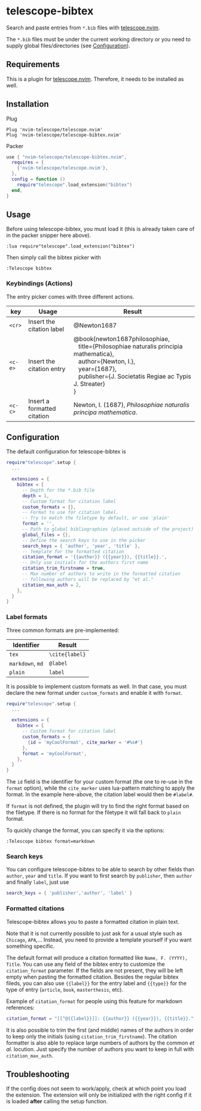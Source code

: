 # telescope-bibtex

Search and paste entries from `*.bib` files with [telescope.nvim](https://github.com/nvim-telescope).

The `*.bib` files must be under the current working directory or you need to supply global files/directories (see [Configuration](#configuration)).

## Requirements

This is a plugin for [telescope.nvim](https://github.com/nvim-telescope/telescope.nvim). Therefore, it needs to be installed as well.

## Installation

Plug

```vim
Plug 'nvim-telescope/telescope.nvim'
Plug 'nvim-telescope/telescope-bibtex.nvim'
```

Packer

```lua
use { "nvim-telescope/telescope-bibtex.nvim",
  requires = {
    {'nvim-telescope/telescope.nvim'},
  },
  config = function ()
    require"telescope".load_extension("bibtex")
  end,
}
```

## Usage

Before using telescope-bibtex, you must load it (this is already taken care of
in the packer snipper here above).

```vim
:lua require"telescope".load_extension("bibtex")
```

Then simply call the bibtex picker with

```vim
:Telescope bibtex
```

### Keybindings (Actions)

The entry picker comes with three different actions.

| key     | Usage                        | Result |
|---------|------------------------------|--------|
| `<cr>`  | Insert the citation label    |@Newton1687|
| `<c-e>` | Insert the citation entry    |@book{newton1687philosophiae,<br />&nbsp;&nbsp; title={Philosophiae naturalis principia mathematica},<br />&nbsp;&nbsp;  author={Newton, I.},<br />&nbsp;&nbsp;  year={1687},<br />&nbsp;&nbsp;  publisher={J. Societatis Regiae ac Typis J. Streater}<br />  }|
| `<c-c>` | Insert a formatted citation  | Newton, I. (1687), _Philosophiae naturalis principa mathematica_.|

## Configuration

The default configuration for telescope-bibtex is

```lua
require"telescope".setup {
  ...

  extensions = {
    bibtex = {
      -- Depth for the *.bib file
      depth = 1,
      -- Custom format for citation label
      custom_formats = {},
      -- Format to use for citation label.
      -- Try to match the filetype by default, or use 'plain'
      format = '',
      -- Path to global bibliographies (placed outside of the project)
      global_files = {},
      -- Define the search keys to use in the picker
      search_keys = { 'author', 'year', 'title' },
      -- Template for the formatted citation
      citation_format = '{{author}} ({{year}}), {{title}}.',
      -- Only use initials for the authors first name
      citation_trim_firstname = true,
      -- Max number of authors to write in the formatted citation
      -- following authors will be replaced by "et al."
      citation_max_auth = 2,
    },
  }
}
```

### Label formats

Three common formats are pre-implemented:

| Identifier        | Result         |
| ----------        | -------------- |
| `tex`             | `\cite{label}` |
| `markdown`, `md`  | `@label`       |
| `plain`           | `label`        |

It is possible to implement custom formats as well. In that case, you must
declare the new format under `custom_formats` and enable it with `format`.

```lua
require"telescope".setup {
  ...

  extensions = {
    bibtex = {
      -- Custom format for citation label
      custom_formats = {
        {id = 'myCoolFormat', cite_marker = '#%s#'}
      },
      format = 'myCoolFormat',
    },
  }
}
```

The `id` field is the identifier for your custom format (the one to re-use in
the `format` option), while the `cite_marker` uses lua-pattern matching to apply
the format.
In the example here-above, the citation label would then be `#label#`.

If `format` is not defined, the plugin will try to find the right format based
on the filetype. If there is no format for the filetype it will fall back to
`plain` format.

To quickly change the format, you can specify it via the options:

```
:Telescope bibtex format=markdown
```

### Search keys

You can configure telescope-bibtex to be able to search by other fields than
`author`, `year` and `title`. If you want to first search by `publisher`, then
`author` and finally `label`, just use

```lua
search_keys = { 'publisher','author', 'label' }
```

### Formatted citations

Telescope-bibtex allows you to paste a formatted citation in plain text.

Note that it is not currently possible to just ask for a usual style such as
`Chicago`, `APA`,...
Instead, you need to provide a template yourself if you want something specific.

The default format will produce a citation formatted like `Name, F. (YYYY),
Title`. You can use any field of the bibtex entry to customize the
`citation_format` parameter. If the fields are not present, they will be left
empty when pasting the formatted citation.
Besides the regular bibtex fileds, you can also use `{{label}}` for the entry
label and `{{type}}` for the type of entry (`article`, `book`, `masterthesis`,
etc).

Example of `citation_format` for people using this feature for markdown
references:

```lua
citation_format = "[[^@{{label}}]]: {{author}} ({{year}}), {{title}}.",
```

It is also possible to trim the first (and middle) names of the authors in order
to keep only the initials (using `citation_trim_firstname`). The citation
formatter is also able to replace large numbers of authors by the common _et
al._ locution. Just specify the number of authors you want to keep in full with
`citation_max_auth`.

## Troubleshooting

If the config does not seem to work/apply, check at which point you load the
extension. The extension will only be initialized with the right config if it is
loaded **after** calling the setup function.

